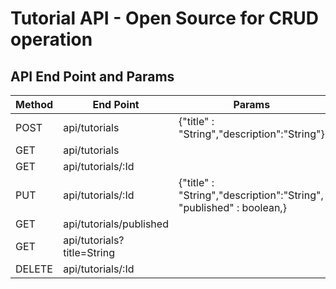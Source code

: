 # Tutorial API - Open Source for CRUD operation

## API End Point and Params

| Method | End Point | Params | 
| --- | --- | --- |
| POST | api/tutorials | {"title" : "String","description":"String"} |
| GET | api/tutorials |  | 
| GET | api/tutorials/:Id |  |
| PUT | api/tutorials/:Id | {"title" : "String","description":"String", "published" : boolean,} |
| GET | api/tutorials/published |  |
| GET | api/tutorials?title=String |  |
| DELETE | api/tutorials/:Id |  |
